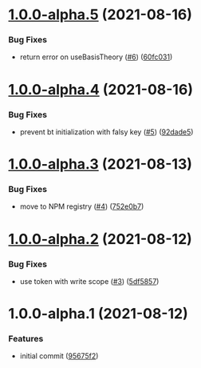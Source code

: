 # [1.0.0-alpha.5](https://github.com/Basis-Theory/basis-theory-react/compare/v1.0.0-alpha.4...v1.0.0-alpha.5) (2021-08-16)


### Bug Fixes

* return error on useBasisTheory ([#6](https://github.com/Basis-Theory/basis-theory-react/issues/6)) ([60fc031](https://github.com/Basis-Theory/basis-theory-react/commit/60fc031b10aad2200da58911ae9decc86c2b3cd6))

# [1.0.0-alpha.4](https://github.com/Basis-Theory/basis-theory-react/compare/v1.0.0-alpha.3...v1.0.0-alpha.4) (2021-08-16)


### Bug Fixes

* prevent bt initialization with falsy key ([#5](https://github.com/Basis-Theory/basis-theory-react/issues/5)) ([92dade5](https://github.com/Basis-Theory/basis-theory-react/commit/92dade52b970e78ded8d824f5de25fdddc0392b1))

# [1.0.0-alpha.3](https://github.com/Basis-Theory/basis-theory-react/compare/v1.0.0-alpha.2...v1.0.0-alpha.3) (2021-08-13)


### Bug Fixes

* move to NPM registry ([#4](https://github.com/Basis-Theory/basis-theory-react/issues/4)) ([752e0b7](https://github.com/Basis-Theory/basis-theory-react/commit/752e0b73dc0ee65e5cdb291bcd6447790a152410))

# [1.0.0-alpha.2](https://github.com/Basis-Theory/basis-theory-react/compare/v1.0.0-alpha.1...v1.0.0-alpha.2) (2021-08-12)


### Bug Fixes

* use token with write scope ([#3](https://github.com/Basis-Theory/basis-theory-react/issues/3)) ([5df5857](https://github.com/Basis-Theory/basis-theory-react/commit/5df58573322dbda5b39b25105c5e19a9001a3d81))

# 1.0.0-alpha.1 (2021-08-12)


### Features

* initial commit ([95675f2](https://github.com/Basis-Theory/basis-theory-react/commit/95675f2690013773104aec68c1033e8e02249ee5))
